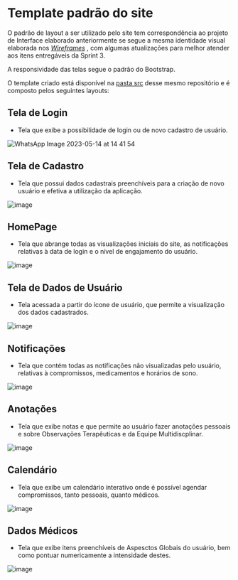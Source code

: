 # Template padrão do site

O padrão de layout a ser utilizado pelo site tem correspondência ao projeto de Interface elaborado anteriormente se segue a mesma identidade visual elaborada nos <em> [Wireframes](https://github.com/ICEI-PUC-Minas-PMV-ADS/E1-PROJ-WEB-T16-Time3-ProjDailyCare/blob/main/docs/04-Projeto%20de%20Interface.md) </em>, com algumas atualizações para melhor atender aos itens entregáveis da Sprint 3.

A responsividade das telas segue o padrão do Bootstrap.

O template criado está disponível na [pasta src](https://github.com/ICEI-PUC-Minas-PMV-ADS/E1-PROJ-WEB-T16-Time3-ProjDailyCare/tree/main/src) desse mesmo repositório e é composto pelos seguintes layouts:

## Tela de Login
- Tela que exibe a possibilidade de login ou de novo cadastro de usuário.

![WhatsApp Image 2023-05-14 at 14 41 54](https://github.com/ICEI-PUC-Minas-PMV-ADS/E1-PROJ-WEB-T16-Time3-ProjDailyCare/assets/112430045/a298f6a1-10e1-4226-a91b-556f85bcb7b4)

## Tela de Cadastro
- Tela que possui dados cadastrais preenchíveis para a criação de novo usuário e efetiva a utilização da aplicação.

![image](https://github.com/ICEI-PUC-Minas-PMV-ADS/E1-PROJ-WEB-T16-Time3-ProjDailyCare/assets/112430045/d1a59e6b-e027-4420-a9eb-ff8c2f3f7aa7)

## HomePage
- Tela que abrange todas as visualizações iniciais do site, as notificações relativas à data de login e o nível de engajamento do usuário.

![image](https://github.com/ICEI-PUC-Minas-PMV-ADS/E1-PROJ-WEB-T16-Time3-ProjDailyCare/assets/112430045/e4717192-202e-4ff8-8ad2-33a5af059b3b)

## Tela de Dados de Usuário
- Tela acessada a partir do ícone de usuário, que permite a visualização dos dados cadastrados.

![image](https://github.com/ICEI-PUC-Minas-PMV-ADS/E1-PROJ-WEB-T16-Time3-ProjDailyCare/assets/112430045/7a5b3eba-afec-49ab-bf71-dceab24e3cf4)

## Notificações
- Tela que contém todas as notificações não visualizadas pelo usuário, relativas à compromissos, medicamentos e horários de sono.

![image](https://github.com/ICEI-PUC-Minas-PMV-ADS/E1-PROJ-WEB-T16-Time3-ProjDailyCare/assets/112430045/a0d6a8f9-ea6e-40e0-b4dd-b28f9690aba6)

## Anotações
- Tela que exibe notas e que permite ao usuário fazer anotações pessoais e sobre Observações Terapêuticas e da Equipe Multidiscplinar.
 
 ![image](https://github.com/ICEI-PUC-Minas-PMV-ADS/E1-PROJ-WEB-T16-Time3-ProjDailyCare/assets/112430045/7d99e65c-ffdc-4c34-8391-8db9287e2bd8)

## Calendário
- Tela que exibe um calendário interativo onde é possível agendar compromissos, tanto pessoais, quanto médicos.

![image](https://github.com/ICEI-PUC-Minas-PMV-ADS/E1-PROJ-WEB-T16-Time3-ProjDailyCare/assets/112430045/0319458f-479d-4121-8a0f-1121f7290afd)

## Dados Médicos
- Tela que exibe itens preenchíveis de Aspesctos Globais do usuário, bem como pontuar numericamente a intensidade destes.

![image](https://github.com/ICEI-PUC-Minas-PMV-ADS/E1-PROJ-WEB-T16-Time3-ProjDailyCare/assets/112430045/986caf89-399e-4e41-a980-96552e949d7b)
